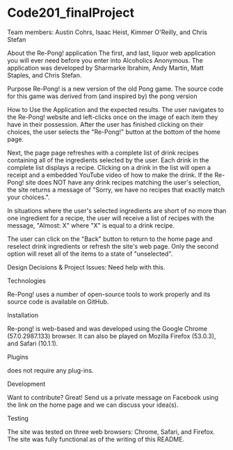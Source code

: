 # Code201_finalProject
Team members:  Austin Cohrs, Isaac Heist, Kimmer O'Reilly, and Chris Stefan

About the Re-Pong! application
The first, and last, liquor web application you will ever need before you enter into Alcoholics Anonymous. The application was developed by Sharmarke Ibrahim, Andy Martin, Matt Staples, and Chris Stefan.

Purpose
Re-Pong! is a new version of the old Pong game.  The source code for this game was derived from (and inspired by) the pong version

How to Use the Application and the expected results.
The user navigates to the Re-Pong! website and left-clicks once on the image of each item they have in their possession. After the user has finished clicking on their choices, the user selects the "Re-Pong!" button at the bottom of the home page.

Next, the page page refreshes with a complete list of drink recipes containing all of the ingredients selected by the user. Each drink in the complete list displays a recipe. Clicking on a drink in the list will open a receipt and a embedded YouTube video of how to make the drink. If the Re-Pong! site does NOT have any drink recipes matching the user's selection, the site returns a message of "Sorry, we have no recipes that exactly match your choices.".

In situations where the user's selected ingredients are short of no more than one ingredient for a recipe, the user will receive a list of recipes with the message, "Almost: X" where "X" is equal to a drink recipe.

The user can click on the "Back" button to return to the home page and reselect drink ingredients or refresh the site's web page. Only the second option will reset all of the items to a state of "unselected".

Design Decisions & Project Issues:
Need help with this.

Technologies

Re-Pong! uses a number of open-source tools to work properly and its source code is available on GitHub.

Installation

Re-pong! is web-based and was developed using the Google Chrome (57.0.2987.133) browser.  It can also be played on Mozilla Firefox (53.0.3), and Safari (10.1.1).  

Plugins

 does not require any plug-ins.

Development

Want to contribute? Great! Send us a private message on Facebook using the link on the home page and we can discuss your idea(s).

Testing

The site was tested on three web browsers: Chrome, Safari, and Firefox. The site was fully functional as of the writing of this README.
